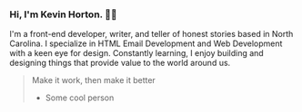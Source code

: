 ### Hi, I'm Kevin Horton. 👋🏾

I'm a front-end developer, writer, and teller of honest stories based in North Carolina. I specialize in HTML Email Development and Web Development with a keen eye for design. Constantly learning, I enjoy building and designing things that provide value to the world around us.

> Make it work, then make it better
> - Some cool person
